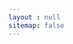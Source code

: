 ```yaml
---
layout : null
sitemap: false
---
```

<meta http-equiv="refresh" content="0; URL='http://feeds.feedburner.com/ahmetcadirci25'" />